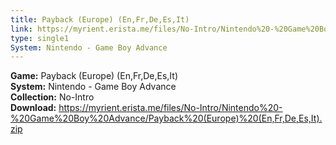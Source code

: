 ```yaml
---
title: Payback (Europe) (En,Fr,De,Es,It)
link: https://myrient.erista.me/files/No-Intro/Nintendo%20-%20Game%20Boy%20Advance/Payback%20(Europe)%20(En,Fr,De,Es,It).zip
type: single1
System: Nintendo - Game Boy Advance
---
```

<b>Game:</b> Payback (Europe) (En,Fr,De,Es,It)<br>
<b>System:</b> Nintendo - Game Boy Advance<br>
<b>Collection:</b> No-Intro<br>
<b>Download:</b> https://myrient.erista.me/files/No-Intro/Nintendo%20-%20Game%20Boy%20Advance/Payback%20(Europe)%20(En,Fr,De,Es,It).zip